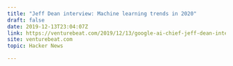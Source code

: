 ```yaml
---
title: "Jeff Dean interview: Machine learning trends in 2020"
draft: false
date: 2019-12-13T23:04:07Z
link: https://venturebeat.com/2019/12/13/google-ai-chief-jeff-dean-interview-machine-learning-trends-in-2020/?utm_medium=RSS&utm_source=hune
site: venturebeat.com
topic: Hacker News  

---
```

